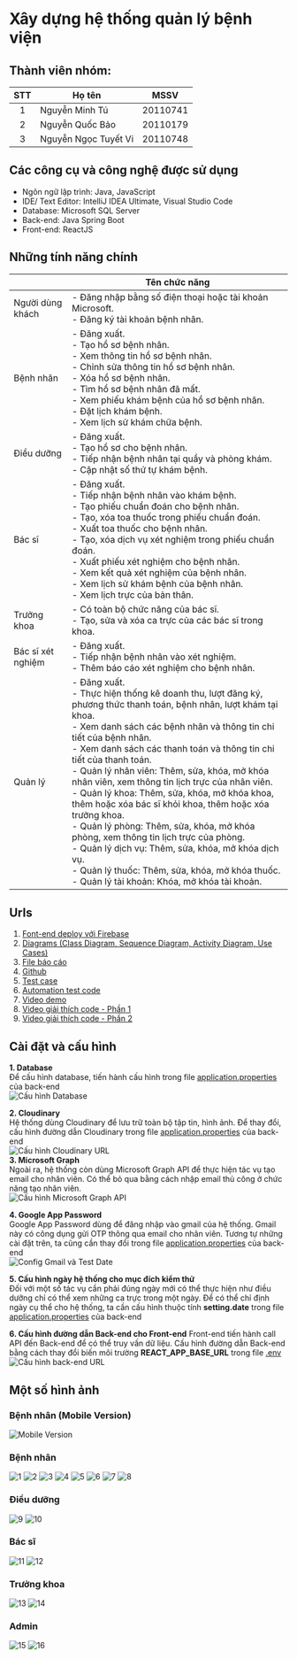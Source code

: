 # Xây dựng hệ thống quản lý bệnh viện

## Thành viên nhóm:

| STT | Họ tên               |   MSSV   |
| :-: | -------------------- | :------: |
|  1  | Nguyễn Minh Tú       | 20110741 |
|  2  | Nguyễn Quốc Bảo      | 20110179 |
|  3  | Nguyễn Ngọc Tuyết Vi | 20110748 |

## Các công cụ và công nghệ được sử dụng

- Ngôn ngữ lập trình: Java, JavaScript
- IDE/ Text Editor: IntelliJ IDEA Ultimate, Visual Studio Code
- Database: Microsoft SQL Server
- Back-end: Java Spring Boot
- Front-end: ReactJS

## Những tính năng chính

|                   | Tên chức năng                                                                                                                                                                                                                                                                                                                                                                                                                                                                                                                                                                                                                                                                                                                                            |
| ----------------- | -------------------------------------------------------------------------------------------------------------------------------------------------------------------------------------------------------------------------------------------------------------------------------------------------------------------------------------------------------------------------------------------------------------------------------------------------------------------------------------------------------------------------------------------------------------------------------------------------------------------------------------------------------------------------------------------------------------------------------------------------------- |
| Người dùng khách  | - Đăng nhập bằng số điện thoại hoặc tài khoản Microsoft. <br> - Đăng ký tài khoản bệnh nhân.                                                                                                                                                                                                                                                                                                                                                                                                                                                                                                                                                                                                                                                             |
| Bệnh nhân         | - Đăng xuất. <br> - Tạo hồ sơ bệnh nhân. <br> - Xem thông tin hồ sơ bệnh nhân. <br> - Chỉnh sửa thông tin hồ sơ bệnh nhân. <br> - Xóa hồ sơ bệnh nhân. <br> - Tìm hồ sơ bệnh nhân đã mất. <br> - Xem phiếu khám bệnh của hồ sơ bệnh nhân. <br> - Đặt lịch khám bệnh. <br> - Xem lịch sử khám chữa bệnh.                                                                                                                                                                                                                                                                                                                                                                                                                                                  |
| Điều dưỡng        | - Đăng xuất. <br> - Tạo hồ sơ cho bệnh nhân. <br> - Tiếp nhận bệnh nhân tại quầy và phòng khám. <br> - Cập nhật số thứ tự khám bệnh.                                                                                                                                                                                                                                                                                                                                                                                                                                                                                                                                                                                                                     |
| Bác sĩ            | - Đăng xuất. <br> - Tiếp nhận bệnh nhân vào khám bệnh. <br> - Tạo phiếu chuẩn đoán cho bệnh nhân. <br> - Tạo, xóa toa thuốc trong phiếu chuẩn đoán. <br> - Xuất toa thuốc cho bệnh nhân. <br> - Tạo, xóa dịch vụ xét nghiệm trong phiếu chuẩn đoán. <br> - Xuất phiếu xét nghiệm cho bệnh nhân. <br> - Xem kết quả xét nghiệm của bệnh nhân. <br> - Xem lịch sử khám bệnh của bệnh nhân. <br> - Xem lịch trực của bản thân.                                                                                                                                                                                                                                                                                                                              |
| Trưởng khoa       | - Có toàn bộ chức năng của bác sĩ. <br> - Tạo, sửa và xóa ca trực của các bác sĩ trong khoa.                                                                                                                                                                                                                                                                                                                                                                                                                                                                                                                                                                                                                                                             |
| Bác sĩ xét nghiệm | - Đăng xuất. <br> - Tiếp nhận bệnh nhân vào xét nghiệm. <br> - Thêm báo cáo xét nghiệm cho bệnh nhân.                                                                                                                                                                                                                                                                                                                                                                                                                                                                                                                                                                                                                                                    |
| Quản lý           | - Đăng xuất. <br> - Thực hiện thống kê doanh thu, lượt đăng ký, phương thức thanh toán, bệnh nhân, lượt khám tại khoa. <br> - Xem danh sách các bệnh nhân và thông tin chi tiết của bệnh nhân. <br> - Xem danh sách các thanh toán và thông tin chi tiết của thanh toán. <br> - Quản lý nhân viên: Thêm, sửa, khóa, mở khóa nhân viên, xem thông tin lịch trực của nhân viên. <br> - Quản lý khoa: Thêm, sửa, khóa, mở khóa khoa, thêm hoặc xóa bác sĩ khỏi khoa, thêm hoặc xóa trưởng khoa. <br> - Quản lý phòng: Thêm, sửa, khóa, mở khóa phòng, xem thông tin lịch trực của phòng. <br> - Quản lý dịch vụ: Thêm, sửa, khóa, mở khóa dịch vụ. <br> - Quản lý thuốc: Thêm, sửa, khóa, mở khóa thuốc. <br> - Quản lý tài khoản: Khóa, mở khóa tài khoản. |

## Urls

1. [Font-end deploy với Firebase]()
2. [Diagrams (Class Diagram, Sequence Diagram, Activity Diagram, Use Cases)](https://app.diagrams.net/#G1Wsjw0nT924APhNPSe_pyxop5M0Kck5tE)
3. [File báo cáo](https://minhtunguyen-my.sharepoint.com/:w:/g/personal/baobao_minhtunguyen_onmicrosoft_com/Ef6XF8Eh_D1DueTpRPFfSvYBSujaRHg_bLJmuiJ5qo5coQ?e=1XhIym)
4. [Github](https://github.com/MinhTuMTN/TheDuckHospital)
5. [Test case](https://minhtunguyen-my.sharepoint.com/:x:/g/personal/tuyetvi_minhtunguyen_onmicrosoft_com/Ebibym9lZ6FOo2lzRCIy3BEB-hj1H5nBzu9snPC3-TR8vQ?e=7nwyzc)
6. [Automation test code](https://github.com/MinhTuMTN/TheDuckHospital/tree/main/automation-test)
7. [Video demo](https://minhtunguyen-my.sharepoint.com/:v:/g/personal/admin_minhtunguyen_onmicrosoft_com/EYm0k_BFIAtPt15zGWi3wDoBkQOCJooHPKp8nHQmkPVMPQ)
8. [Video giải thích code - Phần 1](https://minhtunguyen-my.sharepoint.com/:v:/g/personal/admin_minhtunguyen_onmicrosoft_com/EdlbNOKyBA1Av6UQD9yN1yEBCHEUGZfJtyD2Ce5tYxGMNA?nav=eyJyZWZlcnJhbEluZm8iOnsicmVmZXJyYWxBcHAiOiJPbmVEcml2ZUZvckJ1c2luZXNzIiwicmVmZXJyYWxBcHBQbGF0Zm9ybSI6IldlYiIsInJlZmVycmFsTW9kZSI6InZpZXciLCJyZWZlcnJhbFZpZXciOiJNeUZpbGVzTGlua0NvcHkifX0&e=DgBSO2)
9. [Video giải thích code - Phần 2](https://minhtunguyen-my.sharepoint.com/:v:/g/personal/admin_minhtunguyen_onmicrosoft_com/EXr9hAoOqx1Ck96HJ-Nz1_gBPisb7WqOqG8HmkAeCttoJQ?nav=eyJyZWZlcnJhbEluZm8iOnsicmVmZXJyYWxBcHAiOiJPbmVEcml2ZUZvckJ1c2luZXNzIiwicmVmZXJyYWxBcHBQbGF0Zm9ybSI6IldlYiIsInJlZmVycmFsTW9kZSI6InZpZXciLCJyZWZlcnJhbFZpZXciOiJNeUZpbGVzTGlua0NvcHkifX0&e=nFvhLf)  

## Cài đặt và cấu hình

**1. Database**  
Để cấu hình database, tiến hành cấu hình trong file [application.properties](https://github.com/MinhTuMTN/TheDuckHospital/blob/main/TheDuckHospitalAPI/src/main/resources/application.properties) của back-end  
![Cấu hình Database](Images/config_database.png)

**2. Cloudinary**  
Hệ thống dùng Cloudinary để lưu trữ toàn bộ tập tin, hình ảnh. Để thay đổi, cấu hình đường dẫn Cloudinary trong file [application.properties](https://github.com/MinhTuMTN/TheDuckHospital/blob/main/TheDuckHospitalAPI/src/main/resources/application.properties) của back-end  
![Cấu hình Cloudinary URL](Images/config_cloudinary.png)  
**3. Microsoft Graph**  
Ngoài ra, hệ thống còn dùng Microsoft Graph API để thực hiện tác vụ tạo email cho nhân viên. Có thể bỏ qua bằng cách nhập email thủ công ở chức năng tạo nhân viên.  
![Cấu hình Microsoft Graph API](Images/config_MS_Graph.png)

**4. Google App Password**  
Google App Password dùng để đăng nhập vào gmail của hệ thống. Gmail này có công dụng gửi OTP thông qua email cho nhân viên. Tương tự những cài đặt trên, ta cũng cần thay đổi trong file [application.properties](https://github.com/MinhTuMTN/TheDuckHospital/blob/main/TheDuckHospitalAPI/src/main/resources/application.properties) của back-end  
![Config Gmail và Test Date](Images/config_gmail_and_date_test.png)

**5. Cấu hình ngày hệ thống cho mục đích kiểm thử**  
Đối với một số tác vụ cần phải đúng ngày mới có thể thực hiện như điều dưỡng chỉ có thể xem những ca trực trong một ngày. Để có thể chỉ định ngày cụ thể cho hệ thống, ta cần cấu hình thuộc tính **setting.date** trong file [application.properties](https://github.com/MinhTuMTN/TheDuckHospital/blob/main/TheDuckHospitalAPI/src/main/resources/application.properties) của back-end

**6. Cấu hình đường dẫn Back-end cho Front-end**
Front-end tiến hành call API đến Back-end để có thể truy vấn dữ liệu. Cấu hình đường dẫn Back-end bằng cách thay đổi biến môi trường **REACT_APP_BASE_URL** trong file [.env](https://github.com/MinhTuMTN/TheDuckHospital/blob/main/the-duck-hospital-ui/.env)  
![Cấu hình back-end URL](Images/config_backend_url.png)

## Một số hình ảnh

### Bệnh nhân (Mobile Version)

![Mobile Version](/Images/mobile.png)

### Bệnh nhân

![1](/Images/1.png)
![2](/Images/2.png)
![3](/Images/3.png)
![4](/Images/4.png)
![5](/Images/5.png)
![6](/Images/6.png)
![7](/Images/7.png)
![8](/Images/8.png)

### Điều dưỡng

![9](/Images/9.png)
![10](/Images/10.png)

### Bác sĩ

![11](/Images/11.png)
![12](/Images/12.png)

### Trưởng khoa

![13](/Images/13.png)
![14](/Images/14.png)

### Admin

![15](/Images/15.png)
![16](/Images/16.png)
